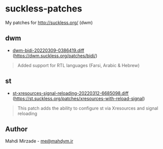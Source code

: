# suckless-patches
My patches for http://suckless.org/ (dwm)

## dwm
- [dwm-bidi-20220309-0386419.diff](./dwm/dwm-bidi-20220309-0386419.diff) (https://dwm.suckless.org/patches/bidi/)
> Added support for RTL languages (Farsi, Arabic & Hebrew)

## st
- [st-xresources-signal-reloading-20220312-6685098.diff](./st/st-xresources-signal-reloading-20220312-6685098.diff) (https://st.suckless.org/patches/xresources-with-reload-signal)
> This patch adds the ability to configure st via Xresources and signal reloading

## Author
Mahdi Mirzade - [me@mahdym.ir](mailto:me@mahdym.ir)
